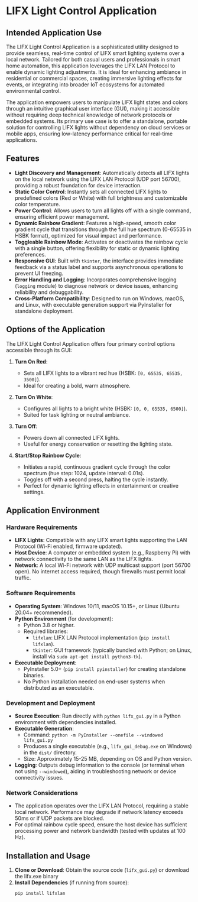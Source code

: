 # LIFX Light Control Application

## Intended Application Use

The LIFX Light Control Application is a sophisticated utility designed to provide seamless, real-time control of LIFX smart lighting systems over a local network. Tailored for both casual users and professionals in smart home automation, this application leverages the LIFX LAN Protocol to enable dynamic lighting adjustments. It is ideal for enhancing ambiance in residential or commercial spaces, creating immersive lighting effects for events, or integrating into broader IoT ecosystems for automated environmental control.

The application empowers users to manipulate LIFX light states and colors through an intuitive graphical user interface (GUI), making it accessible without requiring deep technical knowledge of network protocols or embedded systems. Its primary use case is to offer a standalone, portable solution for controlling LIFX lights without dependency on cloud services or mobile apps, ensuring low-latency performance critical for real-time applications.

## Features

- **Light Discovery and Management**: Automatically detects all LIFX lights on the local network using the LIFX LAN Protocol (UDP port 56700), providing a robust foundation for device interaction.
- **Static Color Control**: Instantly sets all connected LIFX lights to predefined colors (Red or White) with full brightness and customizable color temperature.
- **Power Control**: Allows users to turn all lights off with a single command, ensuring efficient power management.
- **Dynamic Rainbow Gradient**: Features a high-speed, smooth color gradient cycle that transitions through the full hue spectrum (0-65535 in HSBK format), optimized for visual impact and performance.
- **Toggleable Rainbow Mode**: Activates or deactivates the rainbow cycle with a single button, offering flexibility for static or dynamic lighting preferences.
- **Responsive GUI**: Built with `tkinter`, the interface provides immediate feedback via a status label and supports asynchronous operations to prevent UI freezing.
- **Error Handling and Logging**: Incorporates comprehensive logging (`logging` module) to diagnose network or device issues, enhancing reliability and debuggability.
- **Cross-Platform Compatibility**: Designed to run on Windows, macOS, and Linux, with executable generation support via PyInstaller for standalone deployment.

## Options of the Application

The LIFX Light Control Application offers four primary control options accessible through its GUI:

1. **Turn On Red**:
   - Sets all LIFX lights to a vibrant red hue (HSBK: `[0, 65535, 65535, 3500]`).
   - Ideal for creating a bold, warm atmosphere.

2. **Turn On White**:
   - Configures all lights to a bright white (HSBK: `[0, 0, 65535, 6500]`).
   - Suited for task lighting or neutral ambiance.

3. **Turn Off**:
   - Powers down all connected LIFX lights.
   - Useful for energy conservation or resetting the lighting state.

4. **Start/Stop Rainbow Cycle**:
   - Initiates a rapid, continuous gradient cycle through the color spectrum (hue step: 1024, update interval: 0.01s).
   - Toggles off with a second press, halting the cycle instantly.
   - Perfect for dynamic lighting effects in entertainment or creative settings.

## Application Environment

### Hardware Requirements
- **LIFX Lights**: Compatible with any LIFX smart lights supporting the LAN Protocol (Wi-Fi enabled, firmware updated).
- **Host Device**: A computer or embedded system (e.g., Raspberry Pi) with network connectivity to the same LAN as the LIFX lights.
- **Network**: A local Wi-Fi network with UDP multicast support (port 56700 open). No internet access required, though firewalls must permit local traffic.

### Software Requirements
- **Operating System**: Windows 10/11, macOS 10.15+, or Linux (Ubuntu 20.04+ recommended).
- **Python Environment** (for development):
  - Python 3.8 or higher.
  - Required libraries:
    - `lifxlan`: LIFX LAN Protocol implementation (`pip install lifxlan`).
    - `tkinter`: GUI framework (typically bundled with Python; on Linux, install via `sudo apt-get install python3-tk`).
- **Executable Deployment**:
  - PyInstaller 5.0+ (`pip install pyinstaller`) for creating standalone binaries.
  - No Python installation needed on end-user systems when distributed as an executable.

### Development and Deployment
- **Source Execution**: Run directly with `python lifx_gui.py` in a Python environment with dependencies installed.
- **Executable Generation**:
  - Command: `python -m PyInstaller --onefile --windowed lifx_gui.py`
  - Produces a single executable (e.g., `lifx_gui_debug.exe` on Windows) in the `dist/` directory.
  - Size: Approximately 15-25 MB, depending on OS and Python version.
- **Logging**: Outputs debug information to the console (or terminal when not using `--windowed`), aiding in troubleshooting network or device connectivity issues.

### Network Considerations
- The application operates over the LIFX LAN Protocol, requiring a stable local network. Performance may degrade if network latency exceeds 50ms or if UDP packets are blocked.
- For optimal rainbow cycle speed, ensure the host device has sufficient processing power and network bandwidth (tested with updates at 100 Hz).

## Installation and Usage

1. **Clone or Download**: Obtain the source code (`lifx_gui.py`) or download the lifx.exe binary
3. **Install Dependencies** (if running from source):
   ```bash
   pip install lifxlan

